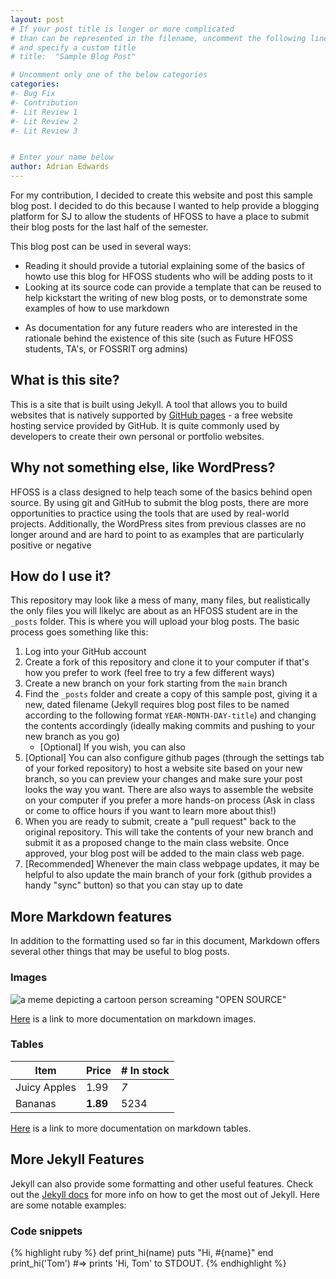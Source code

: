 ```yaml
---
layout: post
# If your post title is longer or more complicated
# than can be represented in the filename, uncomment the following line
# and specify a custom title
# title:  "Sample Blog Post"

# Uncomment only one of the below categories
categories: 
#- Bug Fix
#- Contribution
#- Lit Review 1
#- Lit Review 2
#- Lit Review 3


# Enter your name below
author: Adrian Edwards
---
```


For my contribution, I decided to create this website and post this sample blog post. I decided to do this because I wanted to help provide a blogging platform for SJ to allow the students of HFOSS to have a place to submit their blog posts for the last half of the semester.

This blog post can be used in several ways:
- Reading it should provide a tutorial explaining some of the basics of howto use this blog for HFOSS students who will be adding posts to it 
- Looking at its source code can provide a template that can be reused to help kickstart the writing of new blog posts, or to demonstrate some examples of how to use markdown
<!-- - Demonstrate (to some extent) what a well-written, detailed blog post looks like. (That said this post will probably be longer than is expected for the actual HFOSS assignments because it may contain a lot of tutorial content)  -->
- As documentation for any future readers who are interested in the rationale behind the existence of this site (such as Future HFOSS students, TA's, or FOSSRIT org admins)

## What is this site?
This is a site that is built using Jekyll. A tool that allows you to build websites that is natively supported by [GitHub pages](https://docs.github.com/en/pages) - a free website hosting service provided by GitHub. It is quite commonly used by developers to create their own personal or portfolio websites.

## Why not something else, like WordPress?
HFOSS is a class designed to help teach some of the basics behind open source. By using git and GitHub to submit the blog posts, there are more opportunities to practice using the tools that are used by real-world projects. Additionally, the WordPress sites from previous classes are no longer around and are hard to point to as examples that are particularly positive or negative

## How do I use it?
This repository may look like a mess of many, many files, but realistically the only files you will likelyc are about as an HFOSS student are in the `_posts` folder. This is where you will upload your blog posts. The basic process goes something like this:

1. Log into your GitHub account
2. Create a fork of this repository and clone it to your computer if that's how you prefer to work (feel free to try a few different ways)
3. Create a new branch on your fork starting from the `main` branch
4. Find the `_posts` folder and create a copy of this sample post, giving it a new, dated filename (Jekyll requires blog post files to be named according to the following format `YEAR-MONTH-DAY-title`) and changing the contents accordingly (ideally making commits and pushing to your new branch as you go)
   - [Optional] If you wish, you can also  
5. [Optional] You can also configure github pages (through the settings tab of your forked repository) to host a website site based on your new branch, so you can preview your changes and make sure your post looks the way you want. There are also ways to assemble the website on your computer if you prefer a more hands-on process (Ask in class or come to office hours if you want to learn more about this!) 
6. When you are ready to submit, create a "pull request" back to the original repository. This will take the contents of your new branch and submit it as a proposed change to the main class website. Once approved, your blog post will be added to the main class web page.
7. [Recommended] Whenever the main class webpage updates, it may be helpful to also update the main branch of your fork (github provides a handy "sync" button) so that you can stay up to date



## More Markdown features
In addition to the formatting used so far in this document, Markdown offers several other things that may be useful to blog posts. 

### Images

![a meme depicting a cartoon person screaming "OPEN SOURCE"](https://ankitrokdeonsns.github.io/assets/img/open_source.jpeg)


[Here](https://www.markdownguide.org/basic-syntax/#images-1) is a link to more documentation on markdown images.

### Tables

| Item         | Price    | # In stock |
| ------------ | -------- | ---------- |
| Juicy Apples | 1.99     | *7*        |
| Bananas      | **1.89** | 5234       |

[Here](https://www.markdownguide.org/extended-syntax/#tables) is a link to more documentation on markdown tables.

## More Jekyll Features
Jekyll can also provide some formatting and other useful features. Check out the [Jekyll docs][jekyll-docs] for more info on how to get the most out of Jekyll. Here are some notable examples:


### Code snippets

{% highlight ruby %}
def print_hi(name)
  puts "Hi, #{name}"
end
print_hi('Tom')
#=> prints 'Hi, Tom' to STDOUT.
{% endhighlight %}


[jekyll-docs]: https://jekyllrb.com/docs/home
